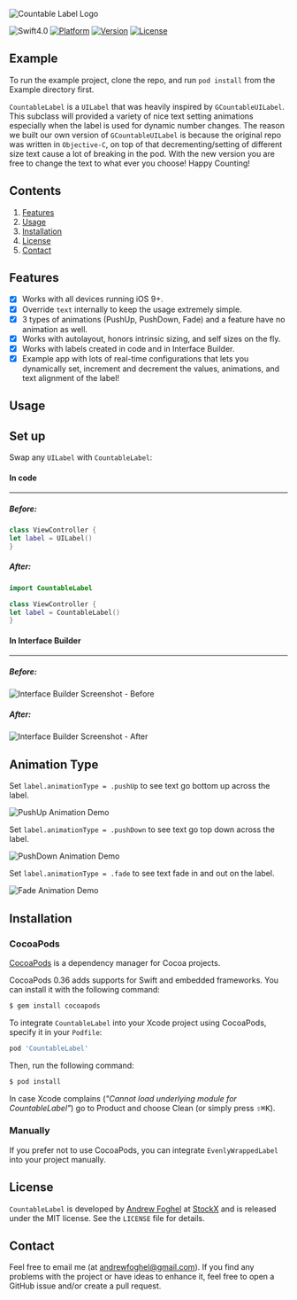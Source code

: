![Countable Label Logo](https://user-images.githubusercontent.com/22037563/51654954-6e5a9200-1f68-11e9-9192-286826475a18.png)


![Swift4.0](https://img.shields.io/badge/Swift-4.0-orange.svg?style=flat")
[![Platform](https://img.shields.io/cocoapods/p/EvenlyWrappedLabel.svg?style=flat)](http://cocoapods.org/pods/EvenlyWrappedLabel)
[![Version](https://img.shields.io/cocoapods/v/EvenlyWrappedLabel.svg?style=flat)](http://cocoapods.org/pods/EvenlyWrappedLabel)
[![License](https://img.shields.io/cocoapods/l/EvenlyWrappedLabel.svg?style=flat)](http://cocoapods.org/pods/EvenlyWrappedLabel)

## Example

To run the example project, clone the repo, and run `pod install` from the Example directory first.

`CountableLabel` is a `UILabel` that was heavily inspired by `GCountableUILabel`. This subclass will provided a variety of nice text setting animations especially when the label is used for dynamic number changes. The reason we built our own version of `GCountableUILabel` is because the original repo was written in `Objective-C`, on top of that decrementing/setting of different size text cause a lot of breaking in the pod. With the new version you are free to change the text to what ever you choose! Happy Counting!

## Contents 
1. [Features](#features)
2. [Usage](#usage)
3. [Installation](#installation)
6. [License](#license)
7. [Contact](#contact)

<a name="features"> Features </a>
--------------

- [x] Works with all devices running iOS 9+.
- [x] Override `text` internally to keep the usage extremely simple.
- [x] 3 types of animations (PushUp, PushDown, Fade) and a feature have no animation as well.
- [x] Works with autolayout, honors intrinsic sizing, and self sizes on the fly.
- [x] Works with labels created in code and in Interface Builder.
- [x] Example app with lots of real-time configurations that lets you dynamically set, increment and decrement the values, animations, and text alignment of the label!

<a name="usage"> Usage </a>
--------------

## Set up

Swap any `UILabel` with `CountableLabel`:

#### In code
-----

##### Before:
```swift
class ViewController {
let label = UILabel()
}
```

##### After:
```swift
import CountableLabel

class ViewController {
let label = CountableLabel()
}
```

#### In Interface Builder
-----

##### Before:
![Interface Builder Screenshot - Before](https://user-images.githubusercontent.com/22037563/51654376-9f859300-1f65-11e9-87d0-01035fb8f1f3.png)

##### After:
![Interface Builder Screenshot - After](https://user-images.githubusercontent.com/22037563/51654375-9f859300-1f65-11e9-9dde-d39eb8e530f8.png)

## Animation Type
Set `label.animationType = .pushUp` to see text go bottom up across the label.

![PushUp Animation Demo](https://user-images.githubusercontent.com/22037563/51654374-9f859300-1f65-11e9-938c-529cb4ef4a8f.gif)

Set `label.animationType = .pushDown` to see text go top down across the label.

![PushDown Animation Demo](https://user-images.githubusercontent.com/22037563/51654576-8af5ca80-1f66-11e9-8010-1d66eb59ac51.gif)

Set `label.animationType = .fade` to see text fade in and out on the label.

![Fade Animation Demo](https://user-images.githubusercontent.com/22037563/51654583-8f21e800-1f66-11e9-976f-499dd8ae6933.gif)

<a name="installation"> Installation </a>
--------------

### CocoaPods

[CocoaPods](http://cocoapods.org) is a dependency manager for Cocoa projects.

CocoaPods 0.36 adds supports for Swift and embedded frameworks. You can install it with the following command:

```bash
$ gem install cocoapods
```

To integrate `CountableLabel` into your Xcode project using CocoaPods, specify it in your `Podfile`:

```ruby
pod 'CountableLabel'
```

Then, run the following command:

```bash
$ pod install
```

In case Xcode complains (<i>"Cannot load underlying module for CountableLabel"</i>) go to Product and choose Clean (or simply press <kbd>⇧</kbd><kbd>⌘</kbd><kbd>K</kbd>).

### Manually

If you prefer not to use CocoaPods, you can integrate `EvenlyWrappedLabel` into your project manually.

<a name="license"> License </a>
--------------

`CountableLabel` is developed by [Andrew Foghel](https://www.linkedin.com/in/andrew-foghel-6b90a9137/) at [StockX](https://stockx.com) and is released under the MIT license. See the `LICENSE` file for details.

<a name="contact"> Contact </a>
--------------

Feel free to email me (at andrewfoghel@gmail.com). If you find any problems with the project or have ideas to enhance it, feel free to open a GitHub issue and/or create a pull request.

